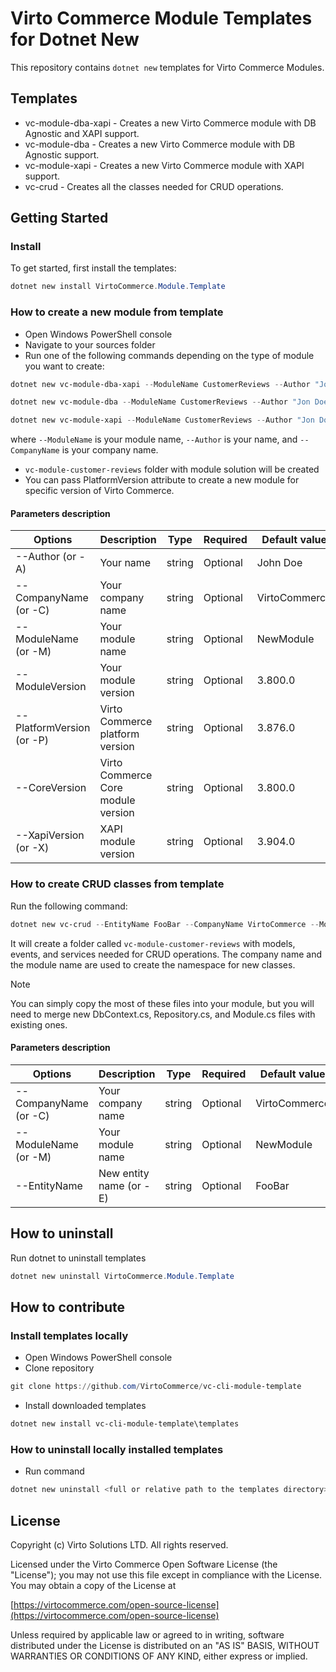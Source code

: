 # Virto Commerce Module Templates for Dotnet New

This repository contains `dotnet new` templates for Virto Commerce Modules.

## Templates
* vc-module-dba-xapi - Creates a new Virto Commerce module with DB Agnostic and XAPI support.
* vc-module-dba - Creates a new Virto Commerce module with DB Agnostic support.
* vc-module-xapi - Creates a new Virto Commerce module with XAPI support.
* vc-crud - Creates all the classes needed for CRUD operations.

## Getting Started

### Install

To get started, first install the templates:

```powershell
dotnet new install VirtoCommerce.Module.Template
```

### How to create a new module from template

* Open Windows PowerShell console
* Navigate to your sources folder
* Run one of the following commands depending on the type of module you want to create:

```powershell 
dotnet new vc-module-dba-xapi --ModuleName CustomerReviews --Author "Jon Doe" --CompanyName VirtoCommerce
```

```powershell
dotnet new vc-module-dba --ModuleName CustomerReviews --Author "Jon Doe" --CompanyName VirtoCommerce
```

```powershell
dotnet new vc-module-xapi --ModuleName CustomerReviews --Author "Jon Doe" --CompanyName VirtoCommerce
```

where `--ModuleName` is your module name, `--Author` is your name, and `--CompanyName` is your company name.

* `vc-module-customer-reviews` folder with module solution will be created
* You can pass PlatformVersion attribute to create a new module for specific version of Virto Commerce.  

#### Parameters description

| Options | Description | Type | Required | Default value |
|--------|-------------|------|----------|---------------|
| --Author (or -A) | Your name | string | Optional| John Doe |
| --CompanyName (or -C) | Your company name| string | Optional | VirtoCommerce |
| --ModuleName (or -M) | Your module name | string | Optional | NewModule |
| --ModuleVersion | Your module version | string | Optional | 3.800.0 |
| --PlatformVersion (or -P) | Virto Commerce platform version | string | Optional | 3.876.0 |
| --CoreVersion | Virto Commerce Core module version | string | Optional | 3.800.0 |
| --XapiVersion (or -X) | XAPI module version | string | Optional | 3.904.0 |

### How to create CRUD classes from template

Run the following command:

```powershell
dotnet new vc-crud --EntityName FooBar --CompanyName VirtoCommerce --ModuleName CustomerReviews
```

It will create a folder called `vc-module-customer-reviews` with models, events, and services needed for CRUD operations. The company name and the module name are used to create the namespace for new classes.

> [!NOTE]
> You can simply copy the most of these files into your module, but you will need to merge new DbContext.cs, Repository.cs, and Module.cs files with existing ones.

#### Parameters description

| Options | Description | Type | Required | Default value |
|--------|-------------|------|----------|---------------|
| --CompanyName (or -C) | Your company name| string | Optional | VirtoCommerce |
| --ModuleName (or -M) | Your module name | string | Optional | NewModule |
| --EntityName | New entity name (or -E) | string | Optional | FooBar |

## How to uninstall

Run dotnet to uninstall templates

```powershell
dotnet new uninstall VirtoCommerce.Module.Template
```

## How to contribute

### Install templates locally

* Open Windows PowerShell console
* Clone repository

```powershell
git clone https://github.com/VirtoCommerce/vc-cli-module-template
```

* Install downloaded templates

```powershell
dotnet new install vc-cli-module-template\templates
```

### How to uninstall locally installed templates

* Run command

```powershell
dotnet new uninstall <full or relative path to the templates directory>
```

## License

Copyright (c) Virto Solutions LTD. All rights reserved.

Licensed under the Virto Commerce Open Software License (the "License"); you
may not use this file except in compliance with the License. You may
obtain a copy of the License at

[https://virtocommerce.com/open-source-license](https://virtocommerce.com/open-source-license)

Unless required by applicable law or agreed to in writing, software
distributed under the License is distributed on an "AS IS" BASIS,
WITHOUT WARRANTIES OR CONDITIONS OF ANY KIND, either express or
implied.
